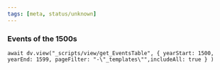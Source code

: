 ```yaml
---
tags: [meta, status/unknown]
---
```


### Events of the 1500s

```dataviewjs
await dv.view("_scripts/view/get_EventsTable", { yearStart: 1500, yearEnd: 1599, pageFilter: "-\"_templates\"",includeAll: true } )
```

